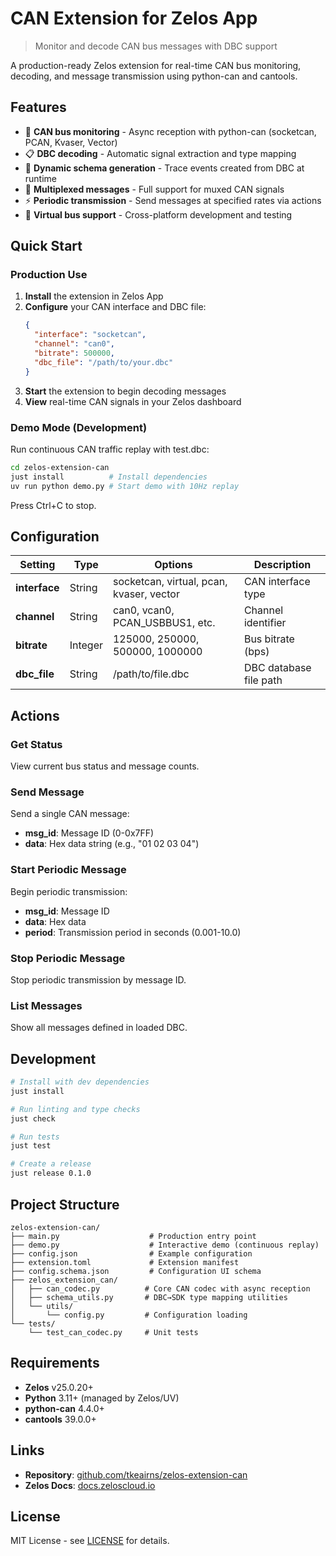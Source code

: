 # CAN Extension for Zelos App

> Monitor and decode CAN bus messages with DBC support

A production-ready Zelos extension for real-time CAN bus monitoring, decoding, and message transmission using python-can and cantools.

## Features

- 🚗 **CAN bus monitoring** - Async reception with python-can (socketcan, PCAN, Kvaser, Vector)
- 📋 **DBC decoding** - Automatic signal extraction and type mapping
- 🔄 **Dynamic schema generation** - Trace events created from DBC at runtime
- 📡 **Multiplexed messages** - Full support for muxed CAN signals
- ⚡ **Periodic transmission** - Send messages at specified rates via actions
- 🧪 **Virtual bus support** - Cross-platform development and testing

## Quick Start

### Production Use

1. **Install** the extension in Zelos App
2. **Configure** your CAN interface and DBC file:
   ```json
   {
     "interface": "socketcan",
     "channel": "can0",
     "bitrate": 500000,
     "dbc_file": "/path/to/your.dbc"
   }
   ```
3. **Start** the extension to begin decoding messages
4. **View** real-time CAN signals in your Zelos dashboard

### Demo Mode (Development)

Run continuous CAN traffic replay with test.dbc:

```bash
cd zelos-extension-can
just install          # Install dependencies
uv run python demo.py # Start demo with 10Hz replay
```

Press Ctrl+C to stop.

## Configuration

| Setting | Type | Options | Description |
|---------|------|---------|-------------|
| **interface** | String | socketcan, virtual, pcan, kvaser, vector | CAN interface type |
| **channel** | String | can0, vcan0, PCAN_USBBUS1, etc. | Channel identifier |
| **bitrate** | Integer | 125000, 250000, 500000, 1000000 | Bus bitrate (bps) |
| **dbc_file** | String | /path/to/file.dbc | DBC database file path |

## Actions

### Get Status
View current bus status and message counts.

### Send Message
Send a single CAN message:
- **msg_id**: Message ID (0-0x7FF)
- **data**: Hex data string (e.g., "01 02 03 04")

### Start Periodic Message
Begin periodic transmission:
- **msg_id**: Message ID
- **data**: Hex data
- **period**: Transmission period in seconds (0.001-10.0)

### Stop Periodic Message
Stop periodic transmission by message ID.

### List Messages
Show all messages defined in loaded DBC.

## Development

```bash
# Install with dev dependencies
just install

# Run linting and type checks
just check

# Run tests
just test

# Create a release
just release 0.1.0
```

## Project Structure

```
zelos-extension-can/
├── main.py                    # Production entry point
├── demo.py                    # Interactive demo (continuous replay)
├── config.json                # Example configuration
├── extension.toml             # Extension manifest
├── config.schema.json         # Configuration UI schema
├── zelos_extension_can/
│   ├── can_codec.py          # Core CAN codec with async reception
│   ├── schema_utils.py       # DBC→SDK type mapping utilities
│   └── utils/
│       └── config.py         # Configuration loading
└── tests/
    └── test_can_codec.py     # Unit tests
```

## Requirements

- **Zelos** v25.0.20+
- **Python** 3.11+ (managed by Zelos/UV)
- **python-can** 4.4.0+
- **cantools** 39.0.0+

## Links

- **Repository**: [github.com/tkeairns/zelos-extension-can](https://github.com/tkeairns/zelos-extension-can)
- **Zelos Docs**: [docs.zeloscloud.io](https://docs.zeloscloud.io)

## License

MIT License - see [LICENSE](LICENSE) for details.
